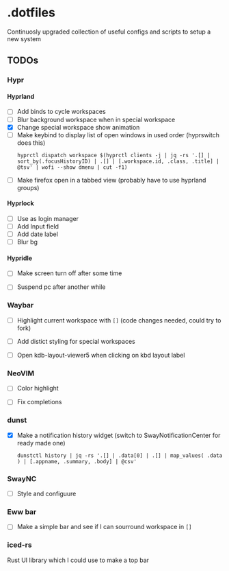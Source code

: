 # .dotfiles
Continuosly upgraded collection of useful configs and scripts to setup a new system

## TODOs
### Hypr
#### Hyprland
- [ ] Add binds to cycle workspaces
- [ ] Blur background workspace when in special workspace
- [x] Change special workspace show animation
- [ ] Make keybind to display list of open windows in used order (hyprswitch does this)
    ```shell
    hyprctl dispatch workspace $(hyprctl clients -j | jq -rs '.[] | sort_by(.focusHistoryID) | .[] | [.workspace.id, .class, .title] | @tsv' | wofi --show dmenu | cut -f1)
    ```
- [ ] Make firefox open in a tabbed view (probably have to use hyprland groups)

#### Hyprlock
- [ ] Use as login manager
- [ ] Add Input field
- [ ] Add date label
- [ ] Blur bg

#### Hypridle
- [ ] Make screen turn off after some time
- [ ] Suspend pc after another while


### Waybar

- [ ] Highlight current workspace with `[]` (code changes needed, could try to fork)
- [ ] Add distict styling for special workspaces
- [ ] Open kdb-layout-viewer5 when clicking on kbd layout label


### NeoVIM

- [ ] Color highlight [](https://github.com/brenoprata10/nvim-highlight-colors)
- [ ] Fix completions


### dunst

- [x] Make a notification history widget (switch to SwayNotificationCenter for ready made one)
    ```
    dunstctl history | jq -rs '.[] | .data[0] | .[] | map_values( .data ) | [.appname, .summary, .body] | @csv'
    ```


### SwayNC

- [ ] Style and configuure


### Eww bar

- [ ] Make a simple bar and see if I can sourround workspace in `[]`


### iced-rs

Rust UI library which I could use to make a top bar


